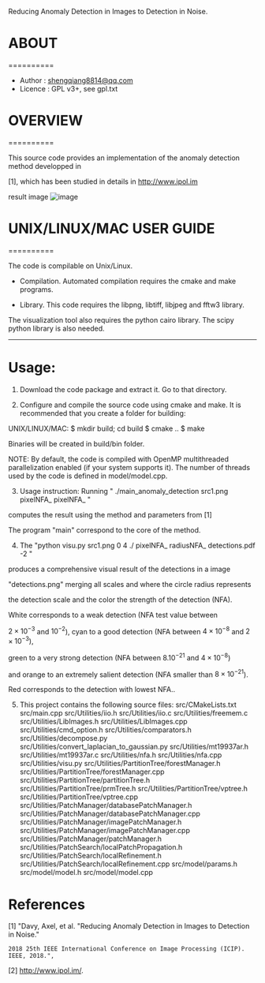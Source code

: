 Reducing Anomaly Detection in Images to Detection in Noise.

# ABOUT
==========

* Author    : shengqiang8814@qq.com
* Licence   : GPL v3+, see gpl.txt

# OVERVIEW
==========

This source code provides an implementation of the anomaly detection method developped in 


[1], which has been studied in details in http://www.ipol.im

result image
![image](.png)


# UNIX/LINUX/MAC USER GUIDE
==========

The code is compilable on Unix/Linux. 

- Compilation. 
Automated compilation requires the cmake and make programs.

- Library. 
This code requires the libpng, libtiff, libjpeg and fftw3 library. 

The visualization tool also requires the python cairo library. The scipy python library is also needed.

 
-------------------------------------------------------------------------
Usage:
==========

1. Download the code package and extract it. Go to that directory. 

2. Configure and compile the source code using cmake and make. 
It is recommended that you create a folder for building:

UNIX/LINUX/MAC:
$ mkdir build; cd build
$ cmake ..
$ make

Binaries will be created in build/bin folder.

NOTE: By default, the code is compiled with OpenMP multithreaded
parallelization enabled (if your system supports it). 
The number of threads used by the code is defined in model/model.cpp.

3. Usage instruction:
Running " ./main_anomaly_detection src1.png pixelNFA_ pixelNFA_ " 

computes the result using the method and parameters from [1]

The program "main" correspond to the core of the method.

4. The "python visu.py src1.png 0 4 ./ pixelNFA_ radiusNFA_ detections.pdf -2 " 

produces a comprehensive visual result of the detections in a image 

"detections.png" merging all scales and where the circle radius represents 

the detection scale and the color the strength of the detection (NFA). 

White corresponds to a weak detection (NFA test value between 

$2\times 10^{-3}$ and $10^{-2}$), cyan to a good detection (NFA between $4\times 10^{-8}$ and $2\times 10^{-3}$), 

green to a very strong detection (NFA between $8.10^{-21}$ and $4\times 10^{-8}$) 

and orange to an extremely salient detection (NFA smaller than $8\times 10^{-21}$). 

Red corresponds to the detection with lowest NFA..

5. This project contains the following source files:
	src/CMakeLists.txt
	src/main.cpp
	src/Utilities/iio.h
	src/Utilities/iio.c
	src/Utilities/freemem.c
	src/Utilities/LibImages.h
	src/Utilities/LibImages.cpp
	src/Utilities/cmd_option.h
	src/Utilities/comparators.h
	src/Utilities/decompose.py
	src/Utilities/convert_laplacian_to_gaussian.py
	src/Utilities/mt19937ar.h
	src/Utilities/mt19937ar.c
	src/Utilities/nfa.h
	src/Utilities/nfa.cpp
	src/Utilities/visu.py
	src/Utilities/PartitionTree/forestManager.h
	src/Utilities/PartitionTree/forestManager.cpp
	src/Utilities/PartitionTree/partitionTree.h
	src/Utilities/PartitionTree/prmTree.h
	src/Utilities/PartitionTree/vptree.h
	src/Utilities/PartitionTree/vptree.cpp
	src/Utilities/PatchManager/databasePatchManager.h
	src/Utilities/PatchManager/databasePatchManager.cpp
	src/Utilities/PatchManager/imagePatchManager.h
	src/Utilities/PatchManager/imagePatchManager.cpp
	src/Utilities/PatchManager/patchManager.h
	src/Utilities/PatchSearch/localPatchPropagation.h
	src/Utilities/PatchSearch/localRefinement.h
	src/Utilities/PatchSearch/localRefinement.cpp
    src/model/params.h
    src/model/model.h
    src/model/model.cpp




References
==========

[1] "Davy, Axel, et al. "Reducing Anomaly Detection in Images to Detection in Noise." 

    2018 25th IEEE International Conference on Image Processing (ICIP). IEEE, 2018.", 

[2] http://www.ipol.im/.
